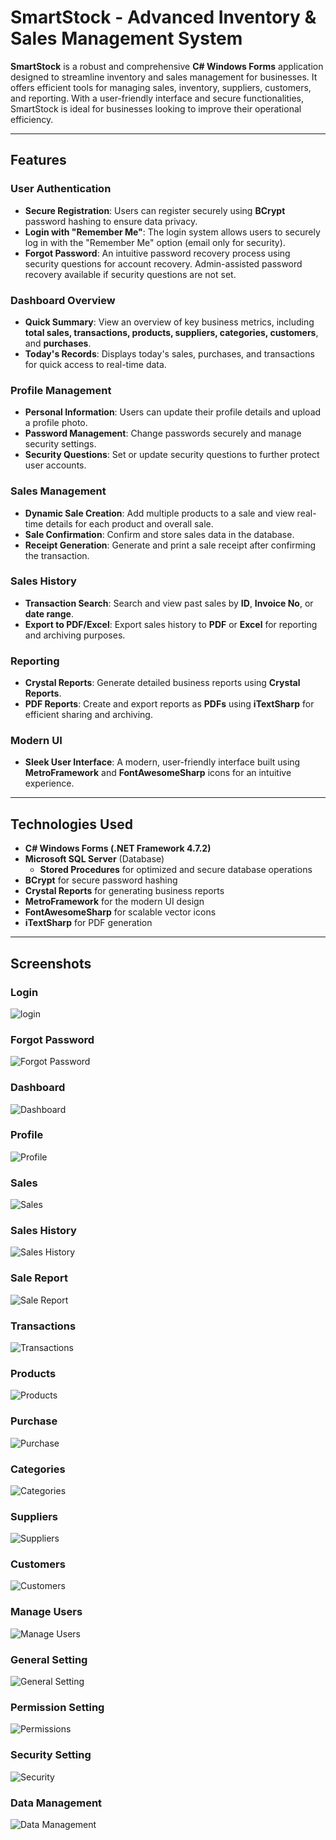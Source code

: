 ﻿# SmartStock - Advanced Inventory & Sales Management System

**SmartStock** is a robust and comprehensive **C# Windows Forms** application designed to streamline inventory and sales management for businesses. It offers efficient tools for managing sales, inventory, suppliers, customers, and reporting. With a user-friendly interface and secure functionalities, SmartStock is ideal for businesses looking to improve their operational efficiency.

---

## Features

### **User Authentication**
- **Secure Registration**: Users can register securely using **BCrypt** password hashing to ensure data privacy.
- **Login with "Remember Me"**: The login system allows users to securely log in with the "Remember Me" option (email only for security).
- **Forgot Password**: An intuitive password recovery process using security questions for account recovery. Admin-assisted password recovery available if security questions are not set.

### **Dashboard Overview**
- **Quick Summary**: View an overview of key business metrics, including **total sales, transactions, products, suppliers, categories, customers**, and **purchases**.
- **Today's Records**: Displays today's sales, purchases, and transactions for quick access to real-time data.

### **Profile Management**
- **Personal Information**: Users can update their profile details and upload a profile photo.
- **Password Management**: Change passwords securely and manage security settings.
- **Security Questions**: Set or update security questions to further protect user accounts.

### **Sales Management**
- **Dynamic Sale Creation**: Add multiple products to a sale and view real-time details for each product and overall sale.
- **Sale Confirmation**: Confirm and store sales data in the database.
- **Receipt Generation**: Generate and print a sale receipt after confirming the transaction.

### **Sales History**
- **Transaction Search**: Search and view past sales by **ID**, **Invoice No**, or **date range**.
- **Export to PDF/Excel**: Export sales history to **PDF** or **Excel** for reporting and archiving purposes.

### **Reporting**
- **Crystal Reports**: Generate detailed business reports using **Crystal Reports**.
- **PDF Reports**: Create and export reports as **PDFs** using **iTextSharp** for efficient sharing and archiving.

### **Modern UI**
- **Sleek User Interface**: A modern, user-friendly interface built using **MetroFramework** and **FontAwesomeSharp** icons for an intuitive experience.

---

## Technologies Used

- **C# Windows Forms (.NET Framework 4.7.2)**
- **Microsoft SQL Server** (Database)
  - **Stored Procedures** for optimized and secure database operations
- **BCrypt** for secure password hashing
- **Crystal Reports** for generating business reports
- **MetroFramework** for the modern UI design
- **FontAwesomeSharp** for scalable vector icons
- **iTextSharp** for PDF generation

---


   ## Screenshots

### Login
![login](Screenshots/Login.png)

### Forgot Password
![Forgot Password](Screenshots/ForgotPassword.png)

### Dashboard
![Dashboard](Screenshots/Dashboard.png)


### Profile
![Profile](Screenshots/Profile.png)

### Sales
![Sales](Screenshots/Sales.png)

### Sales History
![Sales History](Screenshots/SaleHistory.png)

### Sale Report
![Sale Report](Screenshots/SaleReport.png)

### Transactions
![Transactions](Screenshots/Transactions.png)

### Products
![Products](Screenshots/Product.png)

### Purchase
![Purchase](Screenshots/Purchase.png)

### Categories
![Categories](Screenshots/Categories.png)

### Suppliers
![Suppliers](Screenshots/Supplier.png)

### Customers
![Customers](Screenshots/Customers.png)

### Manage Users
![Manage Users](Screenshots/ManageUser.png)

### General Setting
![General Setting](Screenshots/GeneralSettings.png)

### Permission Setting
![Permissions ](Screenshots/PermissionSetting.png)

### Security Setting
![Security](Screenshots/SecuritySetting.png)

### Data Management
![Data Management](Screenshots/DataManagementSetting.png)
